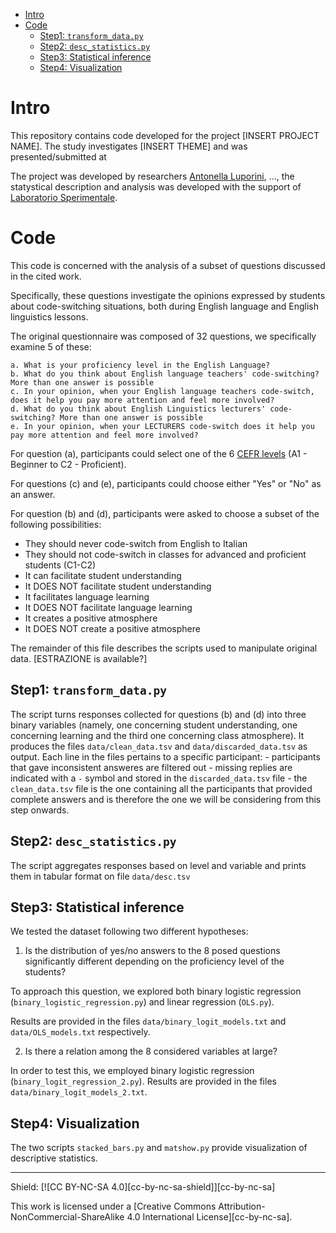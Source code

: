 - [Intro](#intro)
- [Code](#code)
  - [Step1: `transform_data.py`](#step1-transform_datapy)
  - [Step2: `desc_statistics.py`](#step2-desc_statisticspy)
  - [Step3: Statistical inference](#step3-statistical-inference)
  - [Step4: Visualization](#step4-visualization)


# Intro

This repository contains code developed for the project [INSERT PROJECT NAME].
The study investigates [INSERT THEME] and was presented/submitted at []()

The project was developed by researchers [Antonella Luporini](https://www.unibo.it/sitoweb/antonella.luporini), ..., the statystical description and analysis was developed with the support of [Laboratorio Sperimentale](https://site.unibo.it/laboratorio-sperimentale/it).

# Code

This code is concerned with the analysis of a subset of questions discussed in the cited work.

Specifically, these questions investigate the opinions expressed by students about code-switching situations, both during English language and English linguistics lessons.

The original questionnaire was composed of 32 questions, we specifically examine 5 of these:

    a. What is your proficiency level in the English Language?
    b. What do you think about English language teachers' code-switching? More than one answer is possible
    c. In your opinion, when your English language teachers code-switch, does it help you pay more attention and feel more involved?
    d. What do you think about English Linguistics lecturers' code-switching? More than one answer is possible
    e. In your opinion, when your LECTURERS code-switch does it help you pay more attention and feel more involved?


For question (a), participants could select one of the 6 [CEFR levels](https://www.coe.int/en/web/common-european-framework-reference-languages/level-descriptions) (A1 - Beginner to C2 - Proficient).

For questions (c) and (e), participants could choose either "Yes" or "No" as an answer.

For question (b) and (d), participants were asked to choose a subset of the following possibilities:
- They should never code-switch from English to Italian
- They should not code-switch in classes for advanced and proficient students (C1-C2)
- It can facilitate student understanding
- It DOES NOT facilitate student understanding
- It facilitates language learning
- It DOES NOT facilitate language learning
- It creates a positive atmosphere
- It DOES NOT create a positive atmosphere


The remainder of this file describes the scripts used to manipulate original data.
[ESTRAZIONE is available?]

## Step1: `transform_data.py`

The script turns responses collected for questions (b) and (d) into three binary variables (namely, one concerning student understanding, one concerning learning and the third one concerning class atmosphere).
It produces the files `data/clean_data.tsv` and `data/discarded_data.tsv` as output.
Each line in the files pertains to a specific participant:
    - participants that gave inconsistent answeres are filtered out
    - missing replies are indicated with a `-` symbol and stored in the `discarded_data.tsv` file
    - the `clean_data.tsv` file is the one containing all the participants that provided complete answers and is therefore the one we will be considering from this step onwards.


## Step2: `desc_statistics.py`

The script aggregates responses based on level and variable and prints them in tabular format on file `data/desc.tsv`

## Step3: Statistical inference

We tested the dataset following two different hypotheses:
1. Is the distribution of yes/no answers to the 8 posed questions significantly different depending on the proficiency level of the students?

To approach this question, we explored both binary logistic regression (`binary_logistic_regression.py`) and linear regression (`OLS.py`).

Results are provided in the files `data/binary_logit_models.txt` and `data/OLS_models.txt` respectively.


2. Is there a relation among the 8 considered variables at large?

In order to test this, we employed binary logistic regression (`binary_logit_regression_2.py`).
Results are provided in the files `data/binary_logit_models_2.txt`.

## Step4: Visualization

The two scripts `stacked_bars.py` and `matshow.py` provide visualization of descriptive statistics.


---

Shield: [![CC BY-NC-SA 4.0][cc-by-nc-sa-shield]][cc-by-nc-sa]

This work is licensed under a
[Creative Commons Attribution-NonCommercial-ShareAlike 4.0 International License][cc-by-nc-sa].
